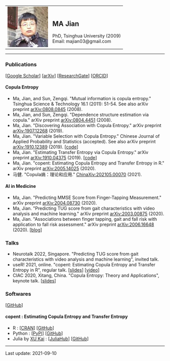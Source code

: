 <table border = "0">
  <tr>
    <td><img src="/head.jpeg" /></td>
    <td> <h2> MA Jian </h2> PhD, Tsinghua University (2009) <br> Email: majian03@gmail.com </td>
  </tr>
</table>

---

### Publications
[[Google Scholar](https://scholar.google.com/citations?user=gqCD4kwAAAAJ)]
[[arXiv](http://arxiv.org/a/ma_j_3)]
[[ResearchGate](https://www.researchgate.net/profile/Jian_Ma9)]
[[ORCID](https://orcid.org/0000-0001-5357-1921)]

#### Copula Entropy
* Ma, Jian, and Sun, Zengqi. "Mutual information is copula entropy." Tsinghua Science & Technology 16.1 (2011): 51-54. See also arXiv preprint [arXiv:0808.0845](https://arxiv.org/abs/0808.0845) (2008).
* Ma, Jian, and Sun, Zengqi. "Dependence structure estimation via copula." arXiv preprint [arXiv:0804.4451](https://arxiv.org/abs/0804.4451) (2008).
* Ma, Jian. "Discovering Association with Copula Entropy." arXiv preprint [arXiv:1907.12268](https://arxiv.org/abs/1907.12268) (2019).
* Ma, Jian. "Variable Selection with Copula Entropy." Chinese Journal of Applied Probability and Statistics (accepted). See also arXiv preprint [arXiv:1910.12389](https://arxiv.org/abs/1910.12389) (2019). [[code](https://github.com/majianthu/aps2020)]
* Ma, Jian. "Estimating Transfer Entropy via Copula Entropy." arXiv preprint [arXiv:1910.04375](https://arxiv.org/abs/1910.04375) (2019). [[code](https://github.com/majianthu/transferentropy)]
* Ma, Jian. "copent: Estimating Copula Entropy and Transfer Entropy in R." arXiv preprint [arXiv:2005.14025](https://arxiv.org/abs/2005.14025) (2020).
* 马健. "Copula熵：理论和应用." [ChinaXiv:202105.00070](http://chinaxiv.org/abs/202105.00070) (2021).

#### AI in Medicine
* Ma, Jian. "Predicting MMSE Score from Finger-Tapping Measurement." arXiv preprint [arXiv:2004.08730](https://arxiv.org/abs/2004.08730) (2020).
* Ma, Jian. "Predicting TUG score from gait characteristics with video analysis and machine learning." arXiv preprint [arXiv:2003.00875](https://arxiv.org/abs/2003.00875) (2020).
* Ma, Jian. "Associations between finger tapping, gait and fall risk with application to fall risk assessment." arXiv preprint [arXiv:2006.16648](https://arxiv.org/abs/2006.16648) (2020). [[blog](https://www.hitachi.com.cn/hcrd/sc/aiblog/0924/index.html)]

### Talks
* Neurotalk 2022, Singapore. "Predicting TUG score from gait characteristics with video analysis and machine learning", invited talk.
* useR! 2021, online. "copent: Estimating Copula Entropy and Transfer Entropy in R", regular talk. [[slides](/useR2021.pdf)] [[video](https://www.youtube.com/watch?v=5IKm9MHGoDM)]
* CIAC 2020, Xitang, China. "Copula Entropy: Theory and Applications", keynote talk. [[slides](/ciac2020ce.pdf)]

### Softwares
[[GitHub](https://github.com/majianthu)]

#### copent : Estimating Copula Entropy and Transfer Entropy
* R : [[CRAN](https://cran.r-project.org/package=copent)] [[GitHub](https://github.com/majianthu/copent)]
* Python : [[PyPI](https://pypi.org/project/copent)] [[GitHub](https://github.com/majianthu/pycopent)]
* Julia by  [XU Kai](https://github.com/xukai92/) : [[JuliaHub](https://juliahub.com/ui/Packages/CopEnt/rRUXw/0.1.0)] [[GitHub](https://github.com/xukai92/CopEnt.jl)]

---
Last update: 2021-09-10
